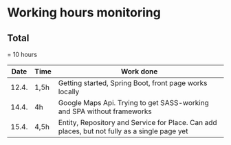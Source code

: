 # Working hours monitoring

## Total
= 10 hours

| Date  | Time | Work done |
|-------|------|-----------|
| 12.4. | 1,5h | Getting started, Spring Boot, front page works locally |
| 14.4. | 4h   | Google Maps Api. Trying to get SASS-working and SPA without frameworks |
| 15.4. | 4,5h | Entity, Repository and Service for Place. Can add places, but not fully as a single page yet |